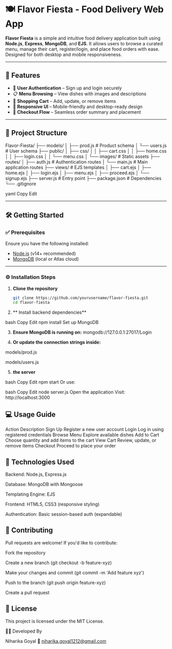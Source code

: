 # 🍽️ Flavor Fiesta - Food Delivery Web App

**Flavor Fiesta** is a simple and intuitive food delivery application built using **Node.js**, **Express**, **MongoDB**, and **EJS**. It allows users to browse a curated menu, manage their cart, register/login, and place food orders with ease. Designed for both desktop and mobile responsiveness.

---

## 🚀 Features

- 🔐 **User Authentication** – Sign up and login securely
- 📋 **Menu Browsing** – View dishes with images and descriptions
- 🛒 **Shopping Cart** – Add, update, or remove items
- 📱 **Responsive UI** – Mobile-friendly and desktop-ready design
- 💸 **Checkout Flow** – Seamless order summary and placement

---

## 📁 Project Structure

Flavor-Fiesta/
├── models/
│ ├── prod.js # Product schema
│ └── users.js # User schema
├── public/
│ ├── css/
│ │ ├── cart.css
│ │ ├── home.css
│ │ ├── login.css
│ │ └── menu.css
│ └── images/ # Static assets
├── routes/
│ ├── auth.js # Authentication routes
│ └── main.js # Main application routes
├── views/ # EJS templates
│ ├── cart.ejs
│ ├── home.ejs
│ ├── login.ejs
│ ├── menu.ejs
│ ├── proceed.ejs
│ └── signup.ejs
├── server.js # Entry point
├── package.json # Dependencies
└── .gitignore

yaml
Copy
Edit

---

## 🛠️ Getting Started

### ✅ Prerequisites

Ensure you have the following installed:

- [Node.js](https://nodejs.org/) (v14+ recommended)
- [MongoDB](https://www.mongodb.com/) (local or Atlas cloud)

---

### ⚙️ Installation Steps

1. **Clone the repository**
   ```bash
   git clone https://github.com/yourusername/flavor-fiesta.git
   cd flavor-fiesta
2.  ** Install backend dependencies**

bash
Copy
Edit
npm install
Set up MongoDB

3. **Ensure MongoDB is running on:**
mongodb://127.0.0.1:27017/Login

4. **Or update the connection strings inside:**

models/prod.js

models/users.js

5.  **the server**

bash
Copy
Edit
npm start
Or use:

bash
Copy
Edit
node server.js
Open the application
Visit: http://localhost:3000

## 💻 Usage Guide
Action	Description
Sign Up	Register a new user account
Login	Log in using registered credentials
Browse Menu	Explore available dishes
Add to Cart	Choose quantity and add items to the cart
View Cart	Review, update, or remove items
Checkout	Proceed to place your order

## 🧰 Technologies Used
Backend: Node.js, Express.js

Database: MongoDB with Mongoose

Templating Engine: EJS

Frontend: HTML5, CSS3 (responsive styling)

Authentication: Basic session-based auth (expandable)

## 🤝 Contributing
Pull requests are welcome! If you'd like to contribute:

Fork the repository

Create a new branch (git checkout -b feature-xyz)

Make your changes and commit (git commit -m 'Add feature xyz')

Push to the branch (git push origin feature-xyz)

Create a pull request

## 📄 License
This project is licensed under the MIT License.

👨‍💻 Developed By

Niharika Goyal
📧 niharika.goyal1212@gmail.com


